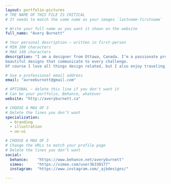 ```yaml
---
layout: portfolio-pictures
# THE NAME OF THIS FILE IS CRITICAL
# It needs to match the same name as your images `lastname-firstname`

# Write your full name as you want it shown on the website
full_name: "Avery Burnett"

# Your personal description — written in first-person
# MIN 100 characters
# MAX 140 characters
description: "I am a designer from Ottawa, Canada. I’m a passionate problem solver and love designing for myself and others. My focus is packaging design, branding & identity, UI/UX, illustration and print media. Most of all I make
beautiful designs that communicate to every challenge.
Of course I love all things design related, but I also enjoy traveling, drinking tea, crafting and my cat. When I’m not designing you can find me enjoying the outdoors or spending time with friends and family."

# Use a professional email address
email: "avreeburnett@gmail.com"

# OPTIONAL — delete this line if you don't want it
# Can be your portfolio, Behance, whatever
website: "http://averyburnett.ca"

# CHOOSE A MAX OF 3
# Delete the lines you don’t want
specialization:
  - branding
  - illustration
  - ux-ui

# CHOOSE A MAX OF 3
# Change the URLs to match your profile page
# Delete the lines you don’t want
social:
  behance:    "https://www.behance.net/averyburnett"
  vimeo:      "https://vimeo.com/user36330177"
  instagram:  "https://www.instagram.com/_ajbdesigns/"

---
```

